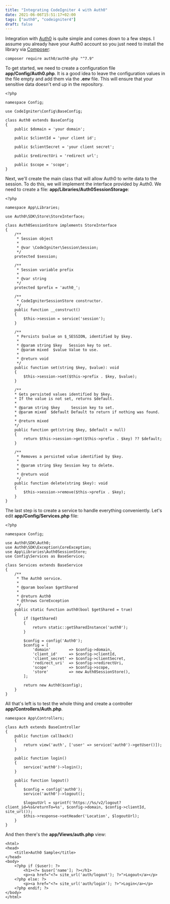 ```yaml
---
title: "Integrating CodeIgniter 4 with Auth0"
date: 2021-06-06T15:51:17+02:00
tags: ["auth0", "codeigniter4"]
draft: false
---
```


Integration with [Auth0](https://auth0.com/) is quite simple and comes down to a few steps. I assume you already have your Auth0 account so you just need to install the library via [Composer](https://getcomposer.org/):

<!--more-->

```
composer require auth0/auth0-php "^7.9"
```

To get started, we need to create a configuration file **app/Config/Auth0.php**. It is a good idea to leave the configuration values in the file empty and add them via the **.env** file. This will ensure that your sensitive data doesn't end up in the repository.

```
<?php

namespace Config;

use CodeIgniter\Config\BaseConfig;

class Auth0 extends BaseConfig
{
    public $domain = 'your domain';

    public $clientId = 'your client id';

    public $clientSecret = 'your client secret';

    public $redirectUri = 'redirect url';

    public $scope = 'scope';
}
```

Next, we'll create the main class that will allow Auth0 to write data to the session. To do this, we will implement the interface provided by Auth0. We need to create a file: **app/Libraries/Auth0SessionStorage**:

```
<?php

namespace App\Libraries;

use Auth0\SDK\Store\StoreInterface;

class Auth0SessionStore implements StoreInterface
{
    /**
     * Session object
     *
     * @var \CodeIgniter\Session\Session;
     */
    protected $session;

    /**
     * Session variable prefix
     *
     * @var string
     */
    protected $prefix = 'auth0_';

    /**
     * CodeIgniterSessionStore constructor.
     */
    public function __construct()
    {
        $this->session = service('session');
    }

    /**
     * Persists $value on $_SESSION, identified by $key.
     *
     * @param string $key   Session key to set.
     * @param mixed  $value Value to use.
     *
     * @return void
     */
    public function set(string $key, $value): void
    {
        $this->session->set($this->prefix . $key, $value);
    }

    /**
    * Gets persisted values identified by $key.
    * If the value is not set, returns $default.
    *
    * @param string $key     Session key to set.
    * @param mixed  $default Default to return if nothing was found.
    *
    * @return mixed
    */
    public function get(string $key, $default = null)
    {
        return $this->session->get($this->prefix . $key) ?? $default;
    }

    /**
     * Removes a persisted value identified by $key.
     *
     * @param string $key Session key to delete.
     *
     * @return void
     */
    public function delete(string $key): void
    {
        $this->session->remove($this->prefix . $key);
    }
}
```

The last step is to create a service to handle everything conveniently. Let's edit **app/Config/Services.php** file:

```
<?php

namespace Config;

use Auth0\SDK\Auth0;
use Auth0\SDK\Exception\CoreException;
use App\Libraries\Auth0SessionStore;
use Config\Services as BaseService;

class Services extends BaseService
{
    /**
     * The Auth0 service.
     *
     * @param boolean $getShared
     *
     * @return Auth0
     * @throws CoreException
     */
    public static function auth0(bool $getShared = true)
    {
        if ($getShared)
        {
            return static::getSharedInstance('auth0');
        }

        $config = config('Auth0');
        $config = [
            'domain'        => $config->domain,
            'client_id'     => $config->clientId,
            'client_secret' => $config->clientSecret,
            'redirect_uri'  => $config->redirectUri,
            'scope'         => $config->scope,
            'store'         => new Auth0SessionStore(),
        ];

        return new Auth0($config);
    }
}
```

All that's left is to test the whole thing and create a controller **app/Controllers/Auth.php**.

```
namespace App\Controllers;

class Auth extends BaseController
{
    public function callback()
    {
        return view('auth', ['user' => service('auth0')->getUser()]);
    }

    public function login()
    {
        service('auth0')->login();
    }

    public function logout()
    {
        $config = config('auth0');
        service('auth0')->logout();

        $logoutUrl = sprintf('https://%s/v2/logout?client_id=%s&returnTo=%s', $config->domain, $config->clientId, site_url());
        $this->response->setHeader('Location', $logoutUrl);
    }
}
```

And then there's the **app/Views/auth.php** view:

```
<html>
<head>
    <title>Auth0 Sample</title>
</head>
<body>
    <?php if ($user): ?>
        <h1><?= $user['name']; ?></h1>
        <p><a href="<?= site_url('auth/logout'); ?>">Logout</a></p>
    <?php else: ?>
        <p><a href="<?= site_url('auth/login'); ?>">Login</a></p>
    <?php endif; ?>
</body>
</html>
```

